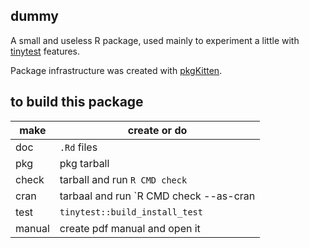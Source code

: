 ## dummy

A small and useless R package, used mainly to experiment a little with [tinytest](https://github.com/markvanderloo/tinytest) features.

Package infrastructure was created with [pkgKitten](https://cran.r-project.org/package=pkgKitten).

## to build this package


| make <target>         |  create or do                          |
|-----------------------|----------------------------------------|
| doc                   |  `.Rd` files                           |
| pkg                   |  pkg tarball                           |
| check                 | tarball and run `R CMD check`          |
| cran                  | tarbaal and run `R CMD check --as-cran |
| test                  | `tinytest::build_install_test`         |
| manual                | create pdf manual and open it          |

